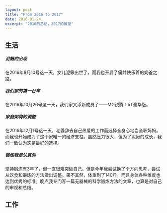 ```yaml
---
layout: post
title: "From 2016 to 2017"
date: 2016-01-24
excerpt: "2016的总结，2017的展望"
---
```


## 生活

##### 泥鳅的出现
在2016年8月10号这一天，女儿泥鳅出世了，而我也开启了痛并快乐着的奶爸之路。

##### 我们家的第一台车
在2016年10月26号这一天，我们家又添新成员了——MG锐腾 1.5T豪华版。

##### 家庭架构的调整
在2016年12月1号这一天，老婆辞去自己热爱的工作而选择全身心地当全职妈妈。而我也开始成为了这个家唯一的经济支柱，虽然压力很大，但为了泥鳅的成长，我们一致认为这是最好的选择。

##### 锻炼我是认真的
坚持锻炼有3年了，但一直很难突破自己。但是今年我尝试换了个方向思考，尝试从饮食和锻炼的方法做出调整。果不其然，体重到了140斤，而且身体各种维度也达到优秀的标准。晚点我专门写一篇无器械的科学锻炼方法的文章，也算是对自己的审视和总结。

## 工作
